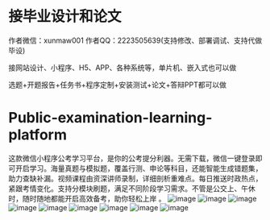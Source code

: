 # 接毕业设计和论文
作者微信：xunmaw001  作者QQ：2223505639(支持修改、部署调试、支持代做毕设)

接网站设计、小程序、H5、APP、各种系统等，单片机、嵌入式也可以做

选题+开题报告+任务书+程序定制+安装测试+论文+答辩PPT都可以做
# Public-examination-learning-platform
这款微信小程序公考学习平台，是你的公考提分利器。无需下载，微信一键登录即可开启学习。海量真题与模拟题，覆盖行测、申论等科目，还能智能生成错题集，助力查缺补漏。视频课程由资深讲师录制，详细剖析重难点。每日推送时政热点，紧跟考情变化。支持分模块刷题，满足不同阶段学习需求。不管是公交上、午休时，随时随地都能开启高效备考，助你轻松上岸 。 
![image](https://github.com/user-attachments/assets/67691f1c-d4f4-4a8f-ab49-bcd3f5082ebe)
![image](https://github.com/user-attachments/assets/9bbd1d84-4f70-4c4d-877f-5f7d4754f189)
![image](https://github.com/user-attachments/assets/c2996a2c-dad1-44bb-9231-b15e500bd659)
![image](https://github.com/user-attachments/assets/3ee3e559-5032-45d2-bbfd-06d8d4f23093)
![image](https://github.com/user-attachments/assets/8c82d092-62f2-4be4-9fab-afcaba5717df)
![image](https://github.com/user-attachments/assets/84b63788-726e-4899-85c3-685bc3822fb2)
![image](https://github.com/user-attachments/assets/c749d751-d12a-40d3-b987-36b1cfb2ab10)
![image](https://github.com/user-attachments/assets/b107c6f0-0635-4679-ae26-597d6c7b7775)
![image](https://github.com/user-attachments/assets/424772f9-bf24-4190-b799-5d2ab21d1b1b)

